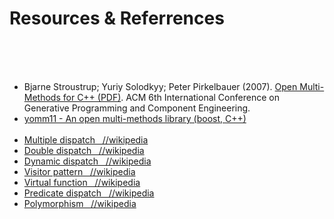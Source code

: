 # Resources & Referrences
&nbsp;  
&nbsp;  
&nbsp;  
- Bjarne Stroustrup; Yuriy Solodkyy; Peter Pirkelbauer (2007). [Open Multi-Methods for C++ (PDF)](http://www.stroustrup.com/multimethods.pdf).
ACM 6th International Conference on Generative Programming and Component Engineering.  
- [yomm11 - An open multi-methods library (boost, C++)](http://www.yorel.be/mm/)  
&nbsp;
- [Multiple dispatch  &nbsp; //wikipedia](http://en.wikipedia.org/wiki/Multiple_dispatch)
- [Double dispatch    &nbsp; //wikipedia](http://en.wikipedia.org/wiki/Double_dispatch)
- [Dynamic dispatch   &nbsp; //wikipedia](http://en.wikipedia.org/wiki/Dynamic_dispatch)
- [Visitor pattern    &nbsp; //wikipedia](http://en.wikipedia.org/wiki/Visitor_pattern)
- [Virtual function   &nbsp; //wikipedia](http://en.wikipedia.org/wiki/Virtual_function)
- [Predicate dispatch &nbsp; //wikipedia](http://en.wikipedia.org/wiki/Predicate_dispatch)
- [Polymorphism       &nbsp; //wikipedia](https://en.wikipedia.org/wiki/Polymorphism_(computer_science))
